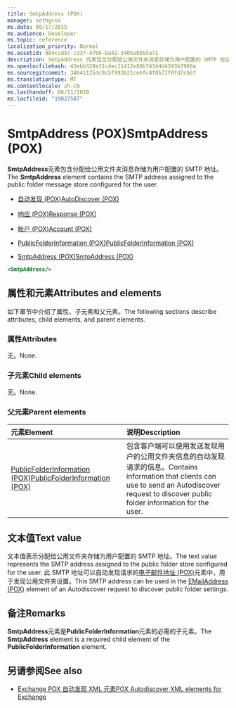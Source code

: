 ```yaml
---
title: SmtpAddress (POX)
manager: sethgros
ms.date: 09/17/2015
ms.audience: Developer
ms.topic: reference
localization_priority: Normal
ms.assetid: 984ccd97-c337-47b6-ba42-3405a8b55a71
description: SmtpAddress 元素包含分配给公用文件夹消息存储为用户配置的 SMTP 地址。
ms.openlocfilehash: 43ebb328e31cdec11412e80b743d4d4393b7960a
ms.sourcegitcommit: 34041125dc8c5f993b21cebfc4f8b72f0fd2cb6f
ms.translationtype: MT
ms.contentlocale: zh-CN
ms.lasthandoff: 06/11/2018
ms.locfileid: "19827507"
---
```

# <a name="smtpaddress-pox"></a><span data-ttu-id="be437-103">SmtpAddress (POX)</span><span class="sxs-lookup"><span data-stu-id="be437-103">SmtpAddress (POX)</span></span>

<span data-ttu-id="be437-104">**SmtpAddress**元素包含分配给公用文件夹消息存储为用户配置的 SMTP 地址。</span><span class="sxs-lookup"><span data-stu-id="be437-104">The **SmtpAddress** element contains the SMTP address assigned to the public folder message store configured for the user.</span></span> 
  
- [<span data-ttu-id="be437-105">自动发现 (POX)</span><span class="sxs-lookup"><span data-stu-id="be437-105">AutoDiscover (POX)</span></span>](autodiscover-pox.md)
  
- [<span data-ttu-id="be437-106">响应 (POX)</span><span class="sxs-lookup"><span data-stu-id="be437-106">Response (POX)</span></span>](response-pox.md)
  
- [<span data-ttu-id="be437-107">帐户 (POX)</span><span class="sxs-lookup"><span data-stu-id="be437-107">Account (POX)</span></span>](account-pox.md)
  
- [<span data-ttu-id="be437-108">PublicFolderInformation (POX)</span><span class="sxs-lookup"><span data-stu-id="be437-108">PublicFolderInformation (POX)</span></span>](publicfolderinformation-pox.md)
  
- [<span data-ttu-id="be437-109">SmtpAddress (POX)</span><span class="sxs-lookup"><span data-stu-id="be437-109">SmtpAddress (POX)</span></span>](smtpaddress-pox.md)
  
```XML
<SmtpAddress/>
```

## <a name="attributes-and-elements"></a><span data-ttu-id="be437-110">属性和元素</span><span class="sxs-lookup"><span data-stu-id="be437-110">Attributes and elements</span></span>

<span data-ttu-id="be437-111">如下章节中介绍了属性、子元素和父元素。</span><span class="sxs-lookup"><span data-stu-id="be437-111">The following sections describe attributes, child elements, and parent elements.</span></span>
  
### <a name="attributes"></a><span data-ttu-id="be437-112">属性</span><span class="sxs-lookup"><span data-stu-id="be437-112">Attributes</span></span>

<span data-ttu-id="be437-113">无。</span><span class="sxs-lookup"><span data-stu-id="be437-113">None.</span></span>
  
### <a name="child-elements"></a><span data-ttu-id="be437-114">子元素</span><span class="sxs-lookup"><span data-stu-id="be437-114">Child elements</span></span>

<span data-ttu-id="be437-115">无。</span><span class="sxs-lookup"><span data-stu-id="be437-115">None.</span></span>
  
### <a name="parent-elements"></a><span data-ttu-id="be437-116">父元素</span><span class="sxs-lookup"><span data-stu-id="be437-116">Parent elements</span></span>

|<span data-ttu-id="be437-117">**元素**</span><span class="sxs-lookup"><span data-stu-id="be437-117">**Element**</span></span>|<span data-ttu-id="be437-118">**说明**</span><span class="sxs-lookup"><span data-stu-id="be437-118">**Description**</span></span>|
|:-----|:-----|
|[<span data-ttu-id="be437-119">PublicFolderInformation (POX)</span><span class="sxs-lookup"><span data-stu-id="be437-119">PublicFolderInformation (POX)</span></span>](publicfolderinformation-pox.md) <br/> |<span data-ttu-id="be437-120">包含客户端可以使用发送发现用户的公用文件夹信息的自动发现请求的信息。</span><span class="sxs-lookup"><span data-stu-id="be437-120">Contains information that clients can use to send an Autodiscover request to discover public folder information for the user.</span></span>  <br/> |
   
## <a name="text-value"></a><span data-ttu-id="be437-121">文本值</span><span class="sxs-lookup"><span data-stu-id="be437-121">Text value</span></span>

<span data-ttu-id="be437-122">文本值表示分配给公用文件夹存储为用户配置的 SMTP 地址。</span><span class="sxs-lookup"><span data-stu-id="be437-122">The text value represents the SMTP address assigned to the public folder store configured for the user.</span></span> <span data-ttu-id="be437-123">此 SMTP 地址可以自动发现请求的[电子邮件地址 (POX)](emailaddress-pox.md)元素中，用于发现公用文件夹设置。</span><span class="sxs-lookup"><span data-stu-id="be437-123">This SMTP address can be used in the [EMailAddress (POX)](emailaddress-pox.md) element of an Autodiscover request to discover public folder settings.</span></span> 
  
## <a name="remarks"></a><span data-ttu-id="be437-124">备注</span><span class="sxs-lookup"><span data-stu-id="be437-124">Remarks</span></span>

<span data-ttu-id="be437-125">**SmtpAddress**元素是**PublicFolderInformation**元素的必需的子元素。</span><span class="sxs-lookup"><span data-stu-id="be437-125">The **SmtpAddress** element is a required child element of the **PublicFolderInformation** element.</span></span> 
  
## <a name="see-also"></a><span data-ttu-id="be437-126">另请参阅</span><span class="sxs-lookup"><span data-stu-id="be437-126">See also</span></span>

- [<span data-ttu-id="be437-127">Exchange POX 自动发现 XML 元素</span><span class="sxs-lookup"><span data-stu-id="be437-127">POX Autodiscover XML elements for Exchange</span></span>](pox-autodiscover-xml-elements-for-exchange.md)

